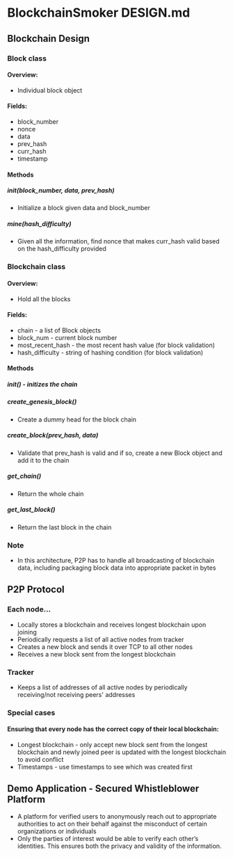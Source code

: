 # BlockchainSmoker DESIGN.md

## Blockchain Design
### Block class
#### Overview:
* Individual block object
#### Fields:
* block_number
* nonce
* data
* prev_hash
* curr_hash
* timestamp
#### Methods
##### init(block_number, data, prev_hash)
* Initialize a block given data and block_number
##### mine(hash_difficulty)
* Given all the information, find nonce that makes curr_hash valid based on the hash_difficulty provided

### Blockchain class
#### Overview:
* Hold all the blocks
#### Fields:
* chain - a list of Block objects
* block_num - current block number
* most_recent_hash - the most recent hash value (for block validation)
* hash_difficulty - string of hashing condition (for block validation)
#### Methods
##### init() - initizes the chain
##### create_genesis_block()
* Create a dummy head for the block chain
##### create_block(prev_hash, data)
* Validate that prev_hash is valid and if so, create a new Block object and add it to the chain
##### get_chain()
* Return the whole chain
##### get_last_block()
* Return the last block in the chain

### Note
* In this architecture, P2P has to handle all broadcasting of blockchain data, including packaging block data into appropriate packet in bytes

## P2P Protocol
### Each node…
* Locally stores a blockchain and receives longest blockchain upon joining
* Periodically requests a list of all active nodes from tracker
* Creates a new block and sends it over TCP to all other nodes
* Receives a new block sent from the longest blockchain
### Tracker
* Keeps a list of addresses of all active nodes by periodically receiving/not receiving peers' addresses
### Special cases
#### Ensuring that every node has the correct copy of their local blockchain:
* Longest blockchain - only accept new block sent from the longest blockchain and newly joined peer is updated with the longest blockchain to avoid conflict
* Timestamps - use timestamps to see which was created first

## Demo Application - Secured Whistleblower Platform
* A platform for verified users to anonymously reach out to appropriate authorities to act on their behalf against the misconduct of certain organizations or individuals
* Only the parties of interest would be able to verify each other’s identities. This ensures both the privacy and validity of the information.


